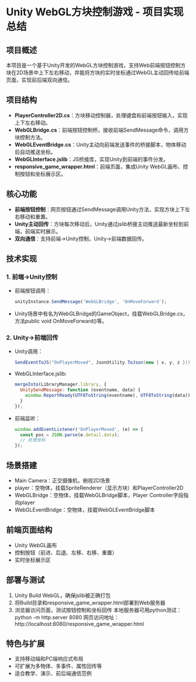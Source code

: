 # Unity WebGL方块控制游戏 - 项目实现总结

## 项目概述

本项目是一个基于Unity开发的WebGL方块控制游戏，支持Web前端按钮控制方块在2D场景中上下左右移动，并能将方块的实时坐标通过WebGL主动回传给前端页面，实现前后端双向通信。

## 项目结构

- **PlayerController2D.cs**：方块移动控制器，处理键盘和前端按钮输入，实现上下左右移动。
- **WebGLBridge.cs**：前端按钮控制桥，接收前端SendMessage命令，调用方块控制方法。
- **WebGLEventBridge.cs**：Unity主动向前端发送事件的桥接脚本，物体移动后自动推送坐标。
- **WebGLInterface.jslib**：JS桥接库，实现Unity到前端的事件分发。
- **responsive_game_wrapper.html**：前端页面，集成Unity WebGL画布、控制按钮和坐标展示区。

## 核心功能

- **前端按钮控制**：网页按钮通过SendMessage调用Unity方法，实现方块上下左右移动和重置。
- **Unity主动回传**：方块每次移动后，Unity通过jslib桥接主动推送最新坐标到前端，前端实时展示。
- **双向通信**：支持前端→Unity控制，Unity→前端数据回传。

## 技术实现

### 1. 前端→Unity控制
- 前端按钮调用：
  ```js
  unityInstance.SendMessage('WebGLBridge', 'OnMoveForward');
  ```
- Unity场景中有名为WebGLBridge的GameObject，挂载WebGLBridge.cs，方法public void OnMoveForward()等。

### 2. Unity→前端回传
- Unity调用：
  ```csharp
  SendEventToJS("OnPlayerMoved", JsonUtility.ToJson(new { x, y, z }));
  ```
- WebGLInterface.jslib:
  ```js
  mergeInto(LibraryManager.library, {
    UnitySendMessage: function (eventname, data) {
      window.ReportReady(UTF8ToString(eventname), UTF8ToString(data));
    }
  });
  ```
- 前端监听：
  ```js
  window.addEventListener('OnPlayerMoved', (e) => {
    const pos = JSON.parse(e.detail.data);
    // 处理坐标
  });
  ```

## 场景搭建

- Main Camera：正交摄像机，俯视2D场景
- player：空物体，挂载SpriteRenderer（显示方块）和PlayerController2D
- WebGLBridge：空物体，挂载WebGLBridge脚本，Player Controller字段指向player
- WebGLEventBridge：空物体，挂载WebGLEventBridge脚本

## 前端页面结构

- Unity WebGL画布
- 控制按钮（前进、后退、左移、右移、重置）
- 实时坐标展示区

## 部署与测试

1. Unity Build WebGL，确保jslib被正确打包
2. 将Build目录和responsive_game_wrapper.html部署到Web服务器
3. 浏览器访问页面，测试按钮控制和坐标回传
本地服务器可用python测试：python -m http.server 8080
网页访问地址：http://localhost:8080/responsive_game_wrapper.html
## 特色与扩展

- 支持移动端和PC端响应式布局
- 可扩展为多物体、多事件、属性回传等
- 适合教学、演示、前后端通信范例

